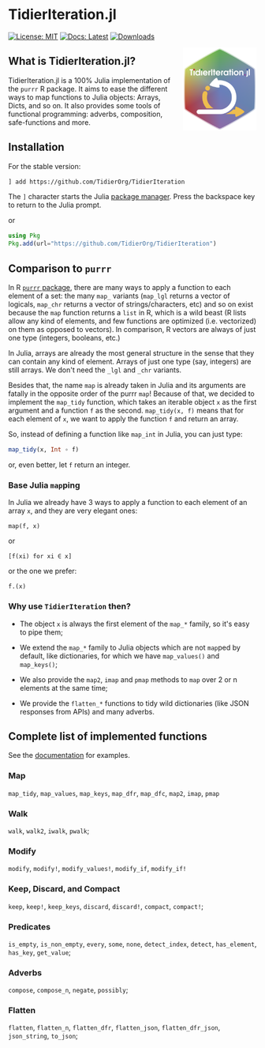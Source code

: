 # TidierIteration.jl
[![License: MIT](https://img.shields.io/badge/License-MIT-green.svg)](https://github.com/TidierOrg/TidierIteration.jl/blob/main/LICENSE)
[![Docs: Latest](https://img.shields.io/badge/Docs-Latest-blue.svg)](https://tidierorg.github.io/TidierIteration.jl/)
[![Downloads](https://img.shields.io/badge/dynamic/json?url=http%3A%2F%2Fjuliapkgstats.com%2Fapi%2Fv1%2Fmonthly_downloads%2FTidierIteration&query=total_requests&suffix=%2Fmonth&label=Downloads)](http://juliapkgstats.com/pkg/TidierIteration)

<img src="/assets/logo.png" align="right" style="padding-left:10px;" width="150"/>

## What is TidierIteration.jl?

TidierIteration.jl is a 100% Julia implementation of the `purrr` R package. It aims to ease the different ways to map functions to Julia objects: Arrays, Dicts, and so on. It also provides some tools of functional programming: adverbs, composition, safe-functions and more.

## Installation

For the stable version:

```
] add https://github.com/TidierOrg/TidierIteration
```

The `]` character starts the Julia [package manager](https://docs.julialang.org/en/v1/stdlib/Pkg/). Press the backspace key to return to the Julia prompt.

or


```julia
using Pkg
Pkg.add(url="https://github.com/TidierOrg/TidierIteration")
```

## Comparison to `purrr`

In R [`purrr` package](https://purrr.tidyverse.org/), there are many ways to apply a function to each element of a set: the many `map_` variants (`map_lgl` returns a vector of logicals, `map_chr` returns a vector of strings/characters, etc) and so on exist because the `map` function returns a `list` in R, which is a wild beast (R lists allow any kind of elements, and few functions are optimized (i.e. vectorized) on them as opposed to vectors). In comparison, R vectors are always of just one type (integers, booleans, etc.)

In Julia, arrays are already the most general structure in the sense that they can contain any kind of element. Arrays of just one type (say, integers) are still arrays. We don't need the `_lgl` and `_chr` variants.

Besides that, the name `map` is already taken in Julia and its arguments are fatally in the opposite order of the purrr `map`! Because of that, we decided to implement the `map_tidy` function, which takes an iterable object `x` as the first argument and a function `f` as the second. `map_tidy(x, f)` means that for each element of `x`, we want to apply the function `f` and return an array.

So, instead of defining a function like `map_int` in Julia, you can just type:

```julia
map_tidy(x, Int ∘ f)
```

or, even better, let `f` return an integer.

### Base Julia `map`ping

In Julia we already have 3 ways to apply a function to each element of an array `x`, and they are very elegant ones:

```
map(f, x)
```

or 

```
[f(xi) for xi ∈ x]
```

or the one we prefer:

```
f.(x)
```

### Why use `TidierIteration` then?

- The object `x` is always the first element of the `map_*` family, so it's easy to pipe them;

- We extend the `map_*` family to Julia objects which are not `map`ped by default, like dictionaries, for which we have `map_values()` and `map_keys()`;

- We also provide the `map2`, `imap` and `pmap` methods to `map` over 2 or n elements at the same time;

- We provide the `flatten_*` functions to tidy wild dictionaries (like JSON responses from APIs) and many adverbs.

## Complete list of implemented functions

See the [documentation](https://tidierorg.github.io/TidierIteration.jl/dev/) for examples.

### Map

`map_tidy`, `map_values`, `map_keys`, `map_dfr`, `map_dfc`, `map2`, `imap`, `pmap`

### Walk

`walk`, `walk2`, `iwalk`, `pwalk`;

### Modify

`modify`, `modify!`, `modify_values!`, `modify_if`, `modify_if!`

### Keep, Discard, and Compact

`keep`, `keep!`, `keep_keys`, `discard`, `discard!`, `compact`, `compact!`;

### Predicates

`is_empty`, `is_non_empty`, `every`, `some`, `none`, `detect_index`, `detect`, `has_element`, `has_key`, `get_value`;

### Adverbs

`compose`, `compose_n`, `negate`, `possibly`;

### Flatten

`flatten`, `flatten_n`, `flatten_dfr`, `flatten_json`, `flatten_dfr_json`, `json_string`, `to_json`;